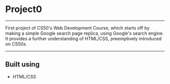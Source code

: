 # Project0

---

First project of CS50's Web Development Course, which starts off by making a simple Google search page replica, using Google's search engine. It provides a further understanding of HTML/CSS, preemptively introduced on CS50x.

---

## Built using

- HTML/CSS
